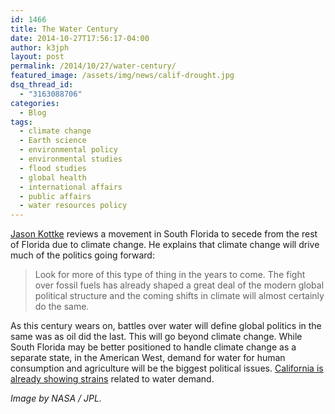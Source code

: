 ```yaml
---
id: 1466
title: The Water Century
date: 2014-10-27T17:56:17-04:00
author: k3jph
layout: post
permalink: /2014/10/27/water-century/
featured_image: /assets/img/news/calif-drought.jpg
dsq_thread_id:
  - "3163088706"
categories:
  - Blog
tags:
  - climate change
  - Earth science
  - environmental policy
  - environmental studies
  - flood studies
  - global health
  - international affairs
  - public affairs
  - water resources policy
---
```


[Jason Kottke](http://kottke.org/14/10/miami-the-51st-us-state) reviews a movement in South Florida to secede from the rest of Florida due to climate change. He explains that climate change will drive much of the politics going forward:

> Look for more of this type of thing in the years to come. The fight over fossil fuels has already shaped a great deal of the modern global political structure and the coming shifts in climate will almost certainly do the same.

As this century wears on, battles over water will define global politics in the same was as oil did the last. This will go beyond climate change. While South Florida may be better positioned to handle climate change as a separate state, in the American West, demand for water for human consumption and agriculture will be the biggest political issues. [California is already showing strains](http://www.nbclosangeles.com/news/california/NASA-GRACE-Satellite-California-Drought-Images-278013292.html) related to water demand.

_Image by NASA / JPL._
